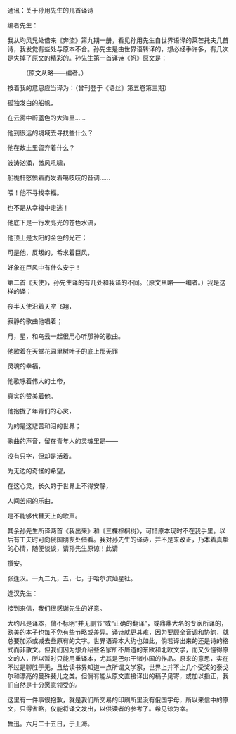 通讯：关于孙用先生的几首译诗

  

编者先生：

我从均风兄处借来《奔流》第九期一册，看见孙用先生自世界语译的莱芒托夫几首诗，我发觉有些处与原本不合。孙先生是由世界语转译的，想必经手许多，有几次是失掉了原文的精彩的。孙先生第一首译诗《帆》原文是：

　　　（原文从略——编者。）

按着我的意思应当译为：（曾刊登于《语丝》第五卷第三期）

  

孤独发白的船帆，

在云雾中蔚蓝色的大海里……

他到很远的境域去寻找些什么？

他在故土里留弃着什么？

  

波涛汹涌，微风吼啸，

船桅杆怒愤着而发着噶吱吱的音调……

喂！他不寻找幸福。

也不是从幸福中走逃！

  

他底下是一行发亮光的苍色水流，

他顶上是太阳的金色的光芒；

可是他，反叛的，希求着巨风，

好象在巨风中有什么安宁！

  

第二首《天使》，孙先生译的有几处和我译的不同。（原文从略——编者。）我是这样的译：

  

夜半天使沿着天空飞翔，

寂静的歌曲他唱着；

月，星，和乌云一起很用心听那神的歌曲。

  

他歌着在天堂花园里树叶子的底上那无罪

灵魂的幸福，

他歌咏着伟大的土帝，

真实的赞美着他。

  

他抱拢了年青们的心灵，

为的是这悲苦和泪的世界；

歌曲的声音，留在青年人的灵魂里是——

没有只字，但却是活着。

  

为无边的奇怪的希望，

在这心灵，长久的于世界上不得安静，

人间苦闷的乐曲，

是不能够代替天上的歌声。

  

其余孙先生所译两首《我出来》和《三棵棕榈树》，可惜原本现时不在我手里。以后有工夫时可向俄国朋友处借看。我对孙先生的译诗，并不是来改正，乃本着真挚的心情，随便谈谈，请孙先生原谅！此请

撰安。

  

张逢汉。一九二九，五，七，于哈尔滨灿星社。

  

  

逢汉先生：

接到来信，我们很感谢先生的好意。

大约凡是译本，倘不标明“并无删节”或“正确的翻译”，或鼎鼎大名的专家所译的，欧美的本子也每不免有些节略或差异。译诗就更其难，因为要顾全音调和协韵，就总要加添或减去些原有的文字。世界语译本大约也如此，倘若译出来的还是诗的格式而非散文。但我们因为想介绍些名家所不屑道的东欧和北欧文学，而又少懂得原文的人，所以暂时只能用重译本，尤其是巴尔干诸小国的作品。原来的意思，实在不过是聊胜于无，且给读书界知道一点所谓文学家，世界上并不止几个受奖的泰戈尔和漂亮的曼殊斐儿之类。但倘有能从原文直接译出的稿子见寄，或加以指正，我们自然是十分愿意领受的。

这里有一件事很抱歉，就是我们所交易的印刷所里没有俄国字母，所以来信中的原文，只得省略，仅能将译文发出，以供读者的参考了。希见谅为幸。

  

鲁迅。六月二十五日，于上海。